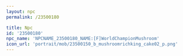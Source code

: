 ```yaml
---
layout: npc
permalink: /23500180

title: Npc
id: '23500180'
npc_name: 'NPCNAME_23500180_NAME:[F]WorldChampionMushroom'
icon_url: 'portrait/mob/23500150_b_mushroomrichking_cake02_p.png'
---
```

